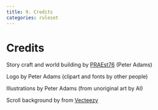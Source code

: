 ```yaml
---
title: 9. Credits
categories: ruleset
---
```

# Credits

Story craft and world building by [PRAEst76](https://escapism.fi/PRAEst76) (Peter Adams)

Logo by Peter Adams (clipart and fonts by other people) 

Illustrations by Peter Adams  (from unoriginal art by AI)

Scroll background by [](https://www.vecteezy.com/vector-art/21937048-realistic-open-parchment-scroll-on-transparent) from [Vecteezy](https://www.vecteezy.com/free-vector/paper)
